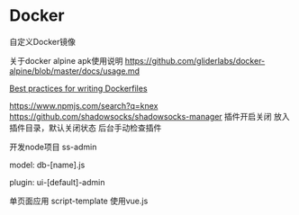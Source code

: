 # Docker

自定义Docker镜像

关于docker alpine apk使用说明
https://github.com/gliderlabs/docker-alpine/blob/master/docs/usage.md


[Best practices for writing Dockerfiles](http://docker.javajs.cc/develop/develop-images/dockerfile_best-practices/)

https://www.npmjs.com/search?q=knex
https://github.com/shadowsocks/shadowsocks-manager
插件开启关闭 放入插件目录，默认关闭状态 后台手动检查插件

开发node项目 ss-admin

model:  db-[name].js

plugin:
ui-[default]-admin

单页面应用 script-template   使用vue.js

